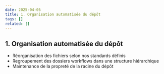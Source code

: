 ```yaml
---
date: 2025-04-05
title: 1. Organisation automatisée du dépôt
tags: []
related: []
---
```


## 1. Organisation automatisée du dépôt

- Réorganisation des fichiers selon nos standards définis
- Regroupement des dossiers workflows dans une structure hiérarchique
- Maintenance de la propreté de la racine du dépôt

##

